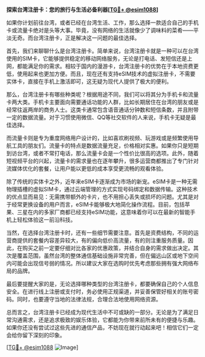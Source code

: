 **探索台湾注册卡：您的旅行与生活必备利器[[TG💪+ @esim1088](https://t.me/s/esim1088)]**

如果你计划前往台湾，或者已经在台湾生活、工作，那么选择一款适合自己的手机卡或流量卡绝对是头等大事。毕竟，没有网络的生活就像少了调味料的菜肴——平淡无奇。而台湾注册卡，正是解决这一问题的最佳选择。

首先，我们来聊聊什么是台湾注册卡。简单来说，台湾注册卡就是一种可以在台湾使用的SIM卡，它能够提供稳定的移动网络服务，无论是打电话、发短信还是上网，都能满足你的需求。相较于国内的漫游卡，台湾注册卡的优势在于本地资费更低，使用起来也更加方便。而且，现在还有支持eSIM技术的虚拟注册卡，不需要实体卡，直接在手机上激活即可，这无疑为现代人提供了极大的便利。

那么，台湾注册卡有哪些种类呢？根据用途不同，我们可以将其分为手机卡和流量卡两大类。手机卡主要面向需要通话功能的人群，比如长期居住在台湾的朋友或是经常往返两岸的商务人士。这类卡通常包含语音通话分钟数和短信条数，并且附带一定的数据流量。对于习惯使用微信、QQ等社交软件的人来说，手机卡无疑是最佳选择。

而流量卡则是专为重度网络用户设计的，比如喜欢刷视频、玩游戏或是频繁使用导航工具的朋友们。流量卡的特点是数据流量充足，价格相对实惠。如果你只是短期到访台湾，或者不常打电话，那么流量卡会是一个性价比很高的选项。此外，随着短视频平台的兴起，流量卡的需求量也在逐年攀升，很多运营商都推出了专门针对流媒体优化的套餐，让用户能以更低的成本享受更流畅的观看体验。

除了传统的实体卡之外，近年来eSIM卡逐渐成为市场的新宠。eSIM卡是一种无需物理插槽的虚拟SIM卡，通过云端管理的方式实现号码绑定和数据传输。这种技术的优点显而易见：无需携带额外的卡片，也不用担心丢失或损坏的问题。尤其是对于经常更换设备的用户而言，eSIM卡能够极大地简化操作流程。目前，包括苹果、三星在内的多家厂商都已经支持eSIM功能，这意味着你可以在最新的智能手机上轻松体验这一前沿科技。

当然，在选择台湾注册卡时，还有一些细节需要注意。首先是资费结构，不同的运营商提供的套餐内容差异较大，有的偏向低价高流量，有的则注重服务质量。因此，在购买之前一定要仔细对比各家的优惠政策，并结合自身的需求做出决定。其次是覆盖范围，虽然台湾的整体通信基础设施非常完善，但在偏远山区或地下空间内可能会出现信号弱的情况。所以建议大家在选购时优先考虑那些拥有强大网络布局的品牌。

最后要提醒大家的是，无论选择哪种类型的台湾注册卡，都要确保自己的个人信息安全。在进行线上注册或支付时，务必使用正规渠道，并妥善保管好相关的账号密码。同时，也要遵守当地的法律法规，合理合法地使用网络资源。

总而言之，台湾注册卡已经成为现代生活中不可或缺的一部分。无论是为了满足日常沟通需求，还是追求极致的娱乐体验，它都能为你带来前所未有的便捷与乐趣。如果你还没有尝试过这些先进的通信产品，不妨现在就行动起来吧！相信它们一定会给你留下深刻的印象。

[[TG💪+ @esim1088](https://t.me/s/esim1088) ![Image](https://i.postimg.cc/4NQfJmqS/Snipaste-2025-05-13-00-14-12.png)]